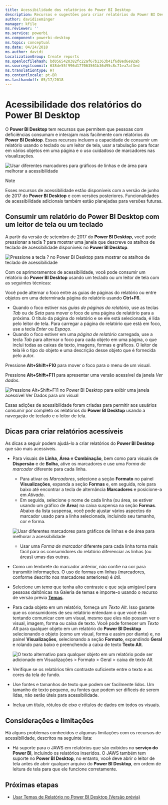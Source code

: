 ```yaml
---
title: Acessibilidade dos relatórios do Power BI Desktop
description: Recursos e sugestões para criar relatórios do Power BI Desktop acessíveis
author: davidiseminger
manager: kfile
ms.reviewer: ''
ms.service: powerbi
ms.component: powerbi-desktop
ms.topic: conceptual
ms.date: 04/24/2018
ms.author: davidi
LocalizationGroup: Create reports
ms.openlocfilehash: bd0565420382fc22af67b1363b41f6d8ed6e92ab
ms.sourcegitcommit: 638de55f996d177063561b36d95c8c71ea7af3ed
ms.translationtype: HT
ms.contentlocale: pt-BR
ms.lasthandoff: 05/17/2018
---
```

# <a name="accessibility-in-power-bi-desktop-reports"></a>Acessibilidade dos relatórios do Power BI Desktop
O **Power BI Desktop** tem recursos que permitem que pessoas com deficiências consumam e interajam mais facilmente com relatórios do **Power BI Desktop**. Esses recursos incluem a capacidade de consumir um relatório usando o teclado ou um leitor de tela, usar a tabulação para focar em vários objetos em uma página e o uso cuidadoso de marcadores nas visualizações.

![Usar diferentes marcadores para gráficos de linhas e de área para melhorar a acessibilidade](media/desktop-accessibility/accessibility_01.png)

> [!NOTE]
> Esses recursos de acessibilidade estão disponíveis com a versão de junho de 2017 do **Power BI Desktop** e com versões posteriores. Funcionalidades de acessibilidade adicionais também estão planejadas para versões futuras.
> 
> 

## <a name="consuming-a-power-bi-desktop-report-with-a-keyboard-or-screen-reader"></a>Consumir um relatório do Power BI Desktop com um leitor de tela ou um teclado
A partir da versão de setembro de 2017 do **Power BI Desktop**, você pode pressionar a tecla **?** para mostrar uma janela que descreve os atalhos de teclado de acessibilidade disponíveis no **Power BI Desktop**.

![Pressione a tecla ? no Power BI Desktop para mostrar os atalhos de teclado de acessibilidade](media/desktop-accessibility/accessibility_03.png)

Com os aprimoramentos de acessibilidade, você pode consumir um relatório do **Power BI Desktop** usando um teclado ou um leitor de tela com as seguintes técnicas:

Você pode alternar o foco entre as guias de páginas do relatório ou entre objetos em uma determinada página do relatório usando **Ctrl+F6**.

* Quando o foco estiver nas *guias de páginas do relatório*, use as teclas *Tab* ou de *Seta* para mover o foco de uma página de relatório para a próxima. O título da página do relatório e se ele está selecionada, é lida pelo leitor de tela. Para carregar a página do relatório que está em foco, use a tecla *Enter* ou *Espaço*.
* Quando o foco estiver em uma *página de relatório* carregada, use a tecla *Tab* para alternar o foco para cada objeto em uma página, o que inclui todas as caixas de texto, imagens, formas e gráficos. O leitor de tela lê o tipo do objeto e uma descrição desse objeto que é fornecida pelo autor. 

Pressione **Alt+Shift+F10** para mover o foco para o menu de um visual.

Pressione **Alt+Shift+F11** para apresentar uma versão acessível da janela *Ver dados*.

![Pressione Alt+Shift+F11 no Power BI Desktop para exibir uma janela acessível Ver Dados para um visual](media/desktop-accessibility/accessibility_04.png)

Essas adições de acessibilidade foram criadas para permitir aos usuários consumir por completo os relatórios do **Power BI Desktop** usando a navegação de teclado e o leitor de tela.

## <a name="tips-for-creating-accessible-reports"></a>Dicas para criar relatórios acessíveis
As dicas a seguir podem ajudá-lo a criar relatórios do **Power BI Desktop** que são mais acessíveis.

* Para visuais de **Linha**, **Área** e **Combinação**, bem como para visuais de **Dispersão** e de **Bolha**, ative os marcadores e use uma *Forma de marcador* diferente para cada linha.
  
  * Para ativar os *Marcadores*, selecione a seção **Formato** no painel **Visualizações**, expanda a seção **Formas** e, em seguida, role para baixo até encontrar a tecla de alternância **Marcadores** e posicione-a em *Ativado*.
  * Em seguida, selecione o nome de cada linha (ou área, se estiver usando um gráfico de **Área**) na caixa suspensa na seção **Formas**. Abaixo da lista suspensa, você pode ajustar vários aspectos do marcador usado para a linha selecionada, incluindo seu tamanho, cor e forma.
  
  ![Usar diferentes marcadores para gráficos de linhas e de área para melhorar a acessibilidade](media/desktop-accessibility/accessibility_01.png)
  
  * Usar uma *Forma de marcador* diferente para cada linha torna mais fácil para os consumidores do relatório diferenciar as linhas (ou áreas) umas das outras.
* Como um lembrete do marcador anterior, não confie na cor para transmitir informações. O uso de formas em linhas (marcadores, conforme descrito nos marcadores anteriores) é útil.
* Selecione um *tema* que tenha alto contraste e que seja amigável para pessoas daltônicas na Galeria de temas e importe-o usando o recurso de versão prévia [**Temas**](desktop-report-themes.md).
* Para cada objeto em um relatório, forneça um *Texto Alt*. Isso garante que os consumidores de seu relatório entendam o que você está tentando comunicar com um visual, mesmo que eles não possam ver o visual, imagem, forma ou caixa de texto. Você pode fornecer um *Texto Alt* para qualquer objeto em um relatório do **Power BI Desktop** selecionando o objeto (como um visual, forma e assim por diante) e, no painel **Visualizações**, selecionando a seção **Formato**, expandindo **Geral** e rolando para baixo e preenchendo a caixa de texto **Texto Alt**.
  
  ![O texto alternativo para qualquer objeto em um relatório pode ser adicionado em Visualizações > Formato > Geral > caixa de texto Alt](media/desktop-accessibility/accessibility_02.png)
* Verifique se os relatórios têm contraste suficiente entre o texto e as cores da tela de fundo.
* Use fontes e tamanhos de texto que podem ser facilmente lidos. Um tamanho de texto pequeno, ou fontes que podem ser difíceis de serem lidas, não serão úteis para acessibilidade.
* Inclua um título, rótulos de eixo e rótulos de dados em todos os visuais.

## <a name="considerations-and-limitations"></a>Considerações e limitações
Há alguns problemas conhecidos e algumas limitações com os recursos de acessibilidade, descritos na seguinte lista:

* Há suporte para o JAWS em relatórios que são exibidos no **serviço do Power BI**, incluindo os relatórios inseridos. O JAWS também tem suporte no **Power BI Desktop**, no entanto, você deve abrir o leitor de tela antes de abrir qualquer arquivo do **Power BI Desktop**, em ordem de leitura de tela para que ele funcione corretamente.

## <a name="next-steps"></a>Próximas etapas
* [Usar Temas de Relatório no Power BI Desktop (Versão prévia)](desktop-report-themes.md)

